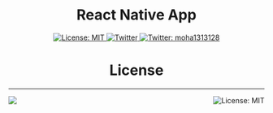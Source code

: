 
<!-- Title -->
<h1 align="center">
React Native App
</h1>
<p align="center">
  <a aria-label="Expo is free to use" href="https://github.com/expo/expo/blob/master/LICENSE" target="_blank">
    <img alt="License: MIT" src="https://img.shields.io/badge/License-MIT-success.svg?style=flat-square&color=33CC12" target="_blank" />
  </a>
  
  <a aria-label="Follow me on Twitter" href="https://twitter.com/moha1313128" target="_blank">
    <img  alt="Twitter" src="https://twitter.com/moha1313128/followers" target="_blank" />
  </a>
  
  <a aria-label="Follow me on Twitter" href="https://twitter.com/intent/follow?screen_name=moha1313128" target="_blank">
    <img  alt="Twitter: moha1313128" src="https://img.shields.io/twitter/follow/expo.svg?style=flat-square&label=Followmoha1313128&logo=TWITTER&logoColor=FFFFFF&labelColor=00aced&logoWidth=15&color=lightgray" target="_blank" />
  </a>
  
</p>




<h1 align="center">
License
</h1>

<!-- Footer -->

---

<p>
    <a aria-label="sponsored by expo" href="http://expo.io">
        <img src="https://img.shields.io/badge/Sponsored_by-Expo-4630EB.svg?style=for-the-badge&logo=EXPO&labelColor=000&logoColor=fff" target="_blank" />
    </a>
    <a aria-label="expo next-adapter is free to use" href="/packages/expo-cli/LICENSE" target="_blank">
        <img align="right" alt="License: MIT" src="https://img.shields.io/badge/License-MIT-success.svg?style=for-the-badge&color=33CC12" target="_blank" />
    </a>
</p>
